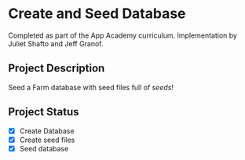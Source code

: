 # Create and Seed Database
Completed as part of the App Academy curriculum. Implementation by Juliet Shafto and Jeff Granof.

## Project Description
Seed a Farm database with seed files full of _seeds_!
## Project Status
- [x] Create Database
- [x] Create seed files
- [x] Seed database
